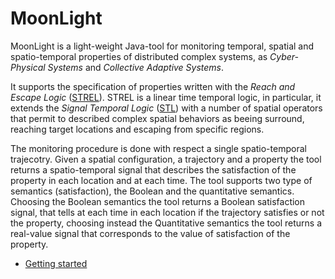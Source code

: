 # MoonLight
MoonLight is a light-weight Java-tool for monitoring temporal, spatial and spatio-temporal properties of distributed complex systems, as *Cyber-Physical Systems* and *Collective Adaptive Systems*.

It supports the specification of properties written with the *Reach and Escape Logic* ([STREL](https://dl.acm.org/citation.cfm?id=3127050)). STREL is a linear time temporal logic, in particular, it extends the *Signal Temporal Logic*
 ([STL](https://link.springer.com/chapter/10.1007/978-3-642-15297-9_9)) with a number of spatial operators that permit to described complex spatial behaviors as beeing surround, reaching  target locations and escaping from specific regions. 

The monitoring procedure is done with respect a single spatio-temporal trajecotry. Given a spatial configuration, a trajectory and a property the tool returns a spatio-temporal signal that describes the satisfaction of the property in each location and at each time.
The tool supports two type of semantics (satisfaction), the Boolean and the quantitative semantics.
Choosing the Boolean semantics the tool returns a Boolean satisfaction signal, that tells at each time in each location if the trajectory satisfies or not the property, choosing instead the Quantitative semantics the tool returns a real-value signal that corresponds to the value of satisfaction of the property.

- [Getting started](doc/getting_started.md)
